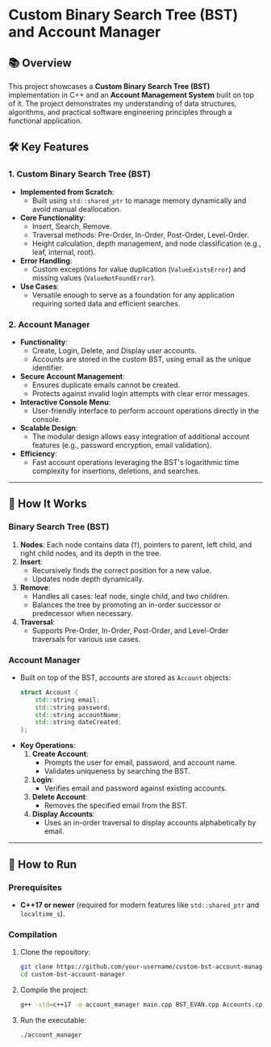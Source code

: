 # Custom Binary Search Tree (BST) and Account Manager

## 📚 **Overview**
This project showcases a **Custom Binary Search Tree (BST)** implementation in C++ and an **Account Management System** built on top of it. The project demonstrates my understanding of data structures, algorithms, and practical software engineering principles through a functional application.

## 🛠️ **Key Features**
### 1. **Custom Binary Search Tree (BST)**
   - **Implemented from Scratch**:
     - Built using `std::shared_ptr` to manage memory dynamically and avoid manual deallocation.
   - **Core Functionality**:
     - Insert, Search, Remove.
     - Traversal methods: Pre-Order, In-Order, Post-Order, Level-Order.
     - Height calculation, depth management, and node classification (e.g., leaf, internal, root).
   - **Error Handling**:
     - Custom exceptions for value duplication (`ValueExistsError`) and missing values (`ValueNotFoundError`).
   - **Use Cases**:
     - Versatile enough to serve as a foundation for any application requiring sorted data and efficient searches.

### 2. **Account Manager**
   - **Functionality**:
     - Create, Login, Delete, and Display user accounts.
     - Accounts are stored in the custom BST, using email as the unique identifier.
   - **Secure Account Management**:
     - Ensures duplicate emails cannot be created.
     - Protects against invalid login attempts with clear error messages.
   - **Interactive Console Menu**:
     - User-friendly interface to perform account operations directly in the console.
   - **Scalable Design**:
     - The modular design allows easy integration of additional account features (e.g., password encryption, email validation).
   - **Efficiency**:
     - Fast account operations leveraging the BST's logarithmic time complexity for insertions, deletions, and searches.

---

## 🔧 **How It Works**
### **Binary Search Tree (BST)**
1. **Nodes**: Each node contains data (`T`), pointers to parent, left child, and right child nodes, and its depth in the tree.
2. **Insert**:
   - Recursively finds the correct position for a new value.
   - Updates node depth dynamically.
3. **Remove**:
   - Handles all cases: leaf node, single child, and two children.
   - Balances the tree by promoting an in-order successor or predecessor when necessary.
4. **Traversal**:
   - Supports Pre-Order, In-Order, Post-Order, and Level-Order traversals for various use cases.

### **Account Manager**
- Built on top of the BST, accounts are stored as `Account` objects:
  ```cpp
  struct Account {
      std::string email;
      std::string password;
      std::string accountName;
      std::string dateCreated;
  };
  ```
- **Key Operations**:
  1. **Create Account**:
     - Prompts the user for email, password, and account name.
     - Validates uniqueness by searching the BST.
  2. **Login**:
     - Verifies email and password against existing accounts.
  3. **Delete Account**:
     - Removes the specified email from the BST.
  4. **Display Accounts**:
     - Uses an in-order traversal to display accounts alphabetically by email.

---

## 🚀 **How to Run**
### Prerequisites
- **C++17 or newer** (required for modern features like `std::shared_ptr` and `localtime_s`).

### Compilation
1. Clone the repository:
   ```bash
   git clone https://github.com/your-username/custom-bst-account-manager.git
   cd custom-bst-account-manager
   ```
2. Compile the project:
   ```bash
   g++ -std=c++17 -o account_manager main.cpp BST_EVAN.cpp Accounts.cpp
   ```
3. Run the executable:
   ```bash
   ./account_manager
   ```
